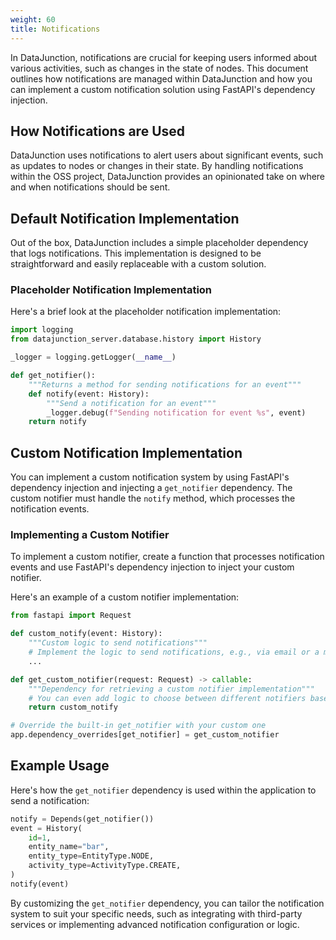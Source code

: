 ```yaml
---
weight: 60
title: Notifications
---
```


In DataJunction, notifications are crucial for keeping users informed about various activities, such as changes in the
state of nodes. This document outlines how notifications are managed within DataJunction and how you can implement a
custom notification solution using FastAPI's dependency injection.

## How Notifications are Used

DataJunction uses notifications to alert users about significant events, such as updates to nodes or changes in their
state. By handling notifications within the OSS project, DataJunction provides an opinionated take on where and when
notifications should be sent.

## Default Notification Implementation

Out of the box, DataJunction includes a simple placeholder dependency that logs notifications. This implementation is
designed to be straightforward and easily replaceable with a custom solution.

### Placeholder Notification Implementation

Here's a brief look at the placeholder notification implementation:

```python
import logging
from datajunction_server.database.history import History

_logger = logging.getLogger(__name__)

def get_notifier():
    """Returns a method for sending notifications for an event"""
    def notify(event: History):
        """Send a notification for an event"""
        _logger.debug(f"Sending notification for event %s", event)
    return notify
```

## Custom Notification Implementation

You can implement a custom notification system by using FastAPI's dependency injection and injecting a `get_notifier`
dependency. The custom notifier must handle the `notify` method, which processes the notification events.

### Implementing a Custom Notifier

To implement a custom notifier, create a function that processes notification events and use FastAPI's dependency
injection to inject your custom notifier.

Here's an example of a custom notifier implementation:

```python
from fastapi import Request

def custom_notify(event: History):
    """Custom logic to send notifications"""
    # Implement the logic to send notifications, e.g., via email or a messaging service
    ...

def get_custom_notifier(request: Request) -> callable:
    """Dependency for retrieving a custom notifier implementation"""
    # You can even add logic to choose between different notifiers based on request headers or other criteria
    return custom_notify

# Override the built-in get_notifier with your custom one
app.dependency_overrides[get_notifier] = get_custom_notifier
```

## Example Usage

Here's how the `get_notifier` dependency is used within the application to send a notification:

```python
notify = Depends(get_notifier())
event = History(
    id=1,
    entity_name="bar",
    entity_type=EntityType.NODE,
    activity_type=ActivityType.CREATE,
)
notify(event)
```

By customizing the `get_notifier` dependency, you can tailor the notification system to suit your specific needs, such
as integrating with third-party services or implementing advanced notification configuration or logic.
